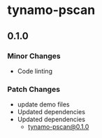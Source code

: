 # tynamo-pscan

## 0.1.0

### Minor Changes

- Code linting

### Patch Changes

- update demo files
- Updated dependencies
- Updated dependencies
  - tynamo-pscan@0.1.0

